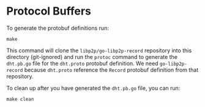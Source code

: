 # Protocol Buffers

To generate the protobuf definitions run:

```shell
make
```

This command will clone the `libp2p/go-libp2p-record` repository into this
directory (git-ignored) and run the `protoc` command to generate the `dht.pb.go` file for the
`dht.proto` protobuf definition. We need `go-libp2p-record` because `dht.proto`
reference the `Record` protobuf definition from that repository.

To clean up after you have generated the `dht.pb.go` file, you can run:

```shell
make clean
```